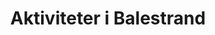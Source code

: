 ---
title: Utforsk
menu: main
menu:
  main:
    weight: 3
    name: Aktiviteter

description: Balestrand har mye å tilby deg som besøkende. Enten du reiser alene, eller i gruppe. Her er alt fra kulturvandring langs sjøkanten til fjord safari, tett på omgivelsene. Sognefjord akvarium, Reiselivsmuseum og mer. Møt lokale mennesker, fiskere eller kunstnere. Det er mye å velge mellom. 

title: Aktiviteter i Balestrand
intro: Den første turisten kom til Balestrand for over 100 år siden, tiltrukket av høye fjell og dype fjorder. Det lille tettstedet har siden blitt et attraktivt reisemål for mennesker over hele verden. Under har vi liste opp noen aktiviteter og steder vi synes du bør vurdere.

activeties:

- title: Balestrand Adventure
  desc: Balestrand adventures are an experience provider in Balestrand, in the heart of the Sognefjord region. They sell down-to-earth experiences based on the history and nature of the Sognefjord. 
  homepage: https://www.balestrandadventure.no
  img: images/BHCKTHm-16_9-s.jpg
  alt: rib fjord tur guide
  button: Gå til nettsted >
  source: balestrandadventure.no

- title: Balestrand Fjord Angling
  desc: Experience more than just fishing. Stunning vistas around every corner, as far as eye can see. Culture. Educational. High mountains, Running water & Clean Air...
  homepage: https://www.balestrandfjordangling.com
  img: images/B67I4877-min.jpg
  alt: fiske balestrand fiskebåt fisketur
  button: Gå til nettsted >
  source: balestrandfjordangling.com

- title: Utsikten
  desc: Fra Balestrand og 40 minutters kjøretid finner du det spektakulere utsiktpunktet på Gaularfjellet.
  homepage: https://goo.gl/maps/8Hxim3bHPJMgEdqBA
  img: images/utsikten.jpeg
  alt: gaularfjellet utsikten balestrand
  button: Få veibeskrivelse >
  source: nasjonaleturistveger.no

- title: Balestrand Badelagune
  desc: Kort gangavstand fra våre leiligheter finner du Balestrand badelagune. Badelagunen er et familievennlig område hvor barn og voksne kan bade og slappe av.
  homepage: https://goo.gl/maps/j4QFtcGzUHAtWaVe6
  img: images/badelagunen.png
  alt: balestrand badeplass badelagune
  button: Få veibeskrivelse >

- title: Balestrand Cider House
  desc: Balestrand cider house is located in Balestrand, a small walk from the pier and Kviknes Hotel. Balholm is their brand for fruit and berry drinks - cooked with a large portion of passion! In the summer, you can join in the tasting of cider and learn how to distill or cook sparkling cider in the traditional way. You can shop in the farm shop or have a meal in the restaurant.
  homepage: https://www.ciderhuset.no
  img: images/ciderhuset.jpg
  alt: lokal mat cider tradisjon balestrand
  button: Gå til nettsted >
  source: ciderhuset.no

- title: Hiking
  desc: Balestrand has wonderful hiking trails for those who either want a longer hike to Raudmelen, or fantastic Keipen, or for those who want a short trip to Orrabenken. In the web link below you will find a nice overview of local hiking trails.
  homepage: /images/balestrand_hiking_map.pdf
  img: images/balestrand_hiking.jpg
  alt: balestrand tur natursti utsikt fjelltopp topptur
  button: Last ned turkart
  source: sognefjord.no

---